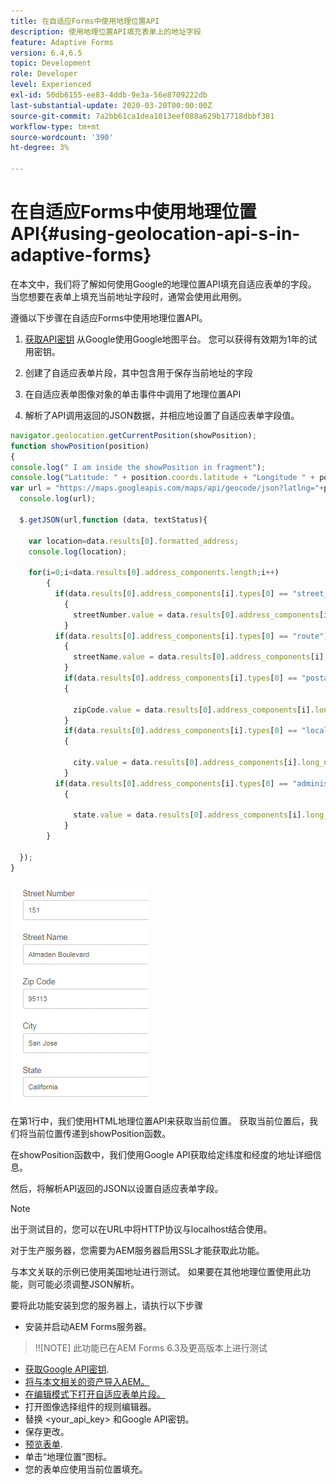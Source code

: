 ```yaml
---
title: 在自适应Forms中使用地理位置API
description: 使用地理位置API填充表单上的地址字段
feature: Adaptive Forms
version: 6.4,6.5
topic: Development
role: Developer
level: Experienced
exl-id: 50db6155-ee83-4ddb-9e3a-56e8709222db
last-substantial-update: 2020-03-20T00:00:00Z
source-git-commit: 7a2bb61ca1dea1013eef088a629b17718dbbf381
workflow-type: tm+mt
source-wordcount: '390'
ht-degree: 3%

---
```


# 在自适应Forms中使用地理位置API{#using-geolocation-api-s-in-adaptive-forms}

在本文中，我们将了解如何使用Google的地理位置API填充自适应表单的字段。 当您想要在表单上填充当前地址字段时，通常会使用此用例。

遵循以下步骤在自适应Forms中使用地理位置API。

1. [获取API密钥](https://developers.google.com/maps/documentation/javascript/get-api-key) 从Google使用Google地图平台。 您可以获得有效期为1年的试用密钥。

1. 创建了自适应表单片段，其中包含用于保存当前地址的字段

1. 在自适应表单图像对象的单击事件中调用了地理位置API

1. 解析了API调用返回的JSON数据，并相应地设置了自适应表单字段值。

```javascript
navigator.geolocation.getCurrentPosition(showPosition);
function showPosition(position) 
{
console.log(" I am inside the showPosition in fragment");
console.log("Latitude: " + position.coords.latitude + "Longitude " + position.coords.longitude);
var url = "https://maps.googleapis.com/maps/api/geocode/json?latlng="+position.coords.latitude+","+position.coords.longitude+"&key=<your_api_key>";
  console.log(url);
  
  $.getJSON(url,function (data, textStatus){
    
    var location=data.results[0].formatted_address;
    console.log(location);
    
    for(i=0;i<data.results[0].address_components.length;i++)
        {
          if(data.results[0].address_components[i].types[0] == "street_number")
            {
              streetNumber.value = data.results[0].address_components[i].long_name;
            }
          if(data.results[0].address_components[i].types[0] == "route")
            {
              streetName.value = data.results[0].address_components[i].long_name;
            }
            if(data.results[0].address_components[i].types[0] == "postal_code")
            {
              
              zipCode.value = data.results[0].address_components[i].long_name;
            }
            if(data.results[0].address_components[i].types[0] == "locality")
            {
              
              city.value = data.results[0].address_components[i].long_name;
            }
          if(data.results[0].address_components[i].types[0] == "administrative_area_level_1")
            {
              
              state.value = data.results[0].address_components[i].long_name;
            }
        }
    
  });
}
```

![使用地理位置api填充的字段](assets/capture-4.gif)

在第1行中，我们使用HTML地理位置API来获取当前位置。 获取当前位置后，我们将当前位置传递到showPosition函数。

在showPosition函数中，我们使用Google API获取给定纬度和经度的地址详细信息。

然后，将解析API返回的JSON以设置自适应表单字段。

>[!NOTE]
>
>出于测试目的，您可以在URL中将HTTP协议与localhost结合使用。
>
>对于生产服务器，您需要为AEM服务器启用SSL才能获取此功能。
>
>与本文关联的示例已使用美国地址进行测试。 如果要在其他地理位置使用此功能，则可能必须调整JSON解析。

要将此功能安装到您的服务器上，请执行以下步骤

* 安装并启动AEM Forms服务器。

>!![NOTE] 此功能已在AEM Forms 6.3及更高版本上进行测试
* [获取Google API密钥](https://developers.google.com/maps/documentation/javascript/get-api-key).
* [将与本文相关的资产导入AEM。](assets/geolocationapi.zip)
* [在编辑模式下打开自适应表单片段。](http://localhost:4502/editor.html/content/forms/af/currentaddressfragment.html)
* 打开图像选择组件的规则编辑器。
* 替换 &lt;your_api_key> 和Google API密钥。
* 保存更改。
* [预览表单](http://localhost:4502/content/dam/formsanddocuments/currentaddressfragment/jcr:content?wcmmode=disabled).
* 单击“地理位置”图标。
* 您的表单应使用当前位置填充。
